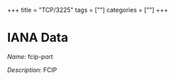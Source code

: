 +++
title = "TCP/3225"
tags = [""]
categories = [""]
+++

# IANA Data

_Name:_ fcip-port

_Description:_ FCIP

